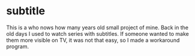 # subtitle
This is a who nows how many years old small project of mine. Back in the old days I used to watch series with subtitles. If someone wanted to make them more visible on TV, it was not that easy, so I made a workaround program.
